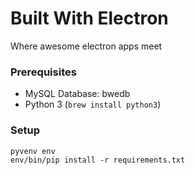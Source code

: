 # Built With Electron
Where awesome electron apps meet

### Prerequisites

 - MySQL Database: bwedb
 - Python 3 (`brew install python3`)


### Setup

    pyvenv env
    env/bin/pip install -r requirements.txt
